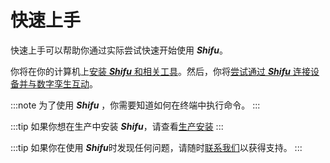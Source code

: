 # 快速上手

快速上手可以帮助你通过实际尝试快速开始使用 ***Shifu***。

你将在你的计算机上[安装 ***Shifu*** 和相关工具](i18n\zh-Hans\docusaurus-plugin-content-docs\current\tutorials\demo-install.md)。然后，你将[尝试通过 ***Shifu*** 连接设备并与数字孪生互动](i18n\zh-Hans\docusaurus-plugin-content-docs\current\tutorials\demo-try.md)。

:::note
为了使用 ***Shifu*** ，你需要知道如何在终端中执行命令。
:::

:::tip
如果你想在生产中安装 ***Shifu***，请查看[生产安装](i18n\zh-Hans\docusaurus-plugin-content-docs\current\guides\install\install-shifu-prod.md)
:::

:::tip
如果你在使用 ***Shifu***时发现任何问题，请随时[联系我们](i18n\zh-Hans\docusaurus-plugin-content-docs\current\community\join.md)以获得支持。
:::